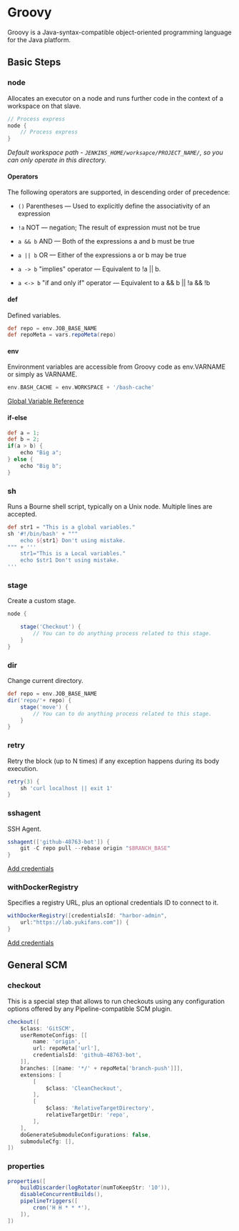 # Groovy
Groovy is a Java-syntax-compatible object-oriented programming language for the Java platform.

## Basic Steps

### node
Allocates an executor on a node and runs further code in the context of a workspace on that slave.

```groovy
// Process express
node {
	// Process express
}
```

*Default workspace path - `JENKINS_HOME/worksapce/PROJECT_NAME/`, so you can only operate in this directory.*

#### Operators
The following operators are supported, in descending order of precedence:

- `()`
Parentheses — Used to explicitly define the associativity of an expression

- `!a`
NOT — negation; The result of expression must not be true

- `a && b`
AND — Both of the expressions a and b must be true

- `a || b`
OR — Either of the expressions a or b may be true

- `a -> b`
"implies" operator — Equivalent to !a || b. 

- `a <-> b`
"if and only if" operator — Equivalent to a && b || !a && !b 

#### def 
Defined variables.

```groovy
def repo = env.JOB_BASE_NAME
def repoMeta = vars.repoMeta(repo)
```

#### env
Environment variables are accessible from Groovy code as env.VARNAME or simply as VARNAME.

```groovy
env.BASH_CACHE = env.WORKSPACE + '/bash-cache'
```

<a href="http://localhost:8080/pipeline-syntax/globals#env
">Global Variable Reference</a>

#### if-else

```groovy
def a = 1;
def b = 2;
if(a > b) {
	echo "Big a";
} else {
	echo "Big b";
}
```

### sh 
Runs a Bourne shell script, typically on a Unix node. Multiple lines are accepted.

```groovy
def str1 = "This is a global variables."
sh '#!/bin/bash' + """
	echo ${str1} Don't using mistake.
""" + '''
	str1="This is a Local variables."
	echo $str1 Don't using mistake.
'''
```

### stage 
Create a custom stage.
```groovy
node {

	stage('Checkout') {
		// You can to do anything process related to this stage.
	}
}
```

### dir
Change current directory.

```groovy
def repo = env.JOB_BASE_NAME 
dir('repo/'+ repo) {
	stage('move') {
		// You can to do anything process related to this stage.
	}
}
```

### retry
Retry the block (up to N times) if any exception happens during its body execution. 

```groovy
retry(3) {
    sh 'curl localhost || exit 1'
}
```

### sshagent
SSH Agent.

```groovy
sshagent(['github-48763-bot']) {
	git -C repo pull --rebase origin "$BRANCH_BASE"
}
```
[Add credentials](../manage-jenkins.md#credentials)

### withDockerRegistry
Specifies a registry URL, plus an optional credentials ID to connect to it.

```groovy
withDockerRegistry([credentialsId: "harbor-admin",
    url:"https://lab.yukifans.com"]) {
}
```

[Add credentials](../manage-jenkins.md#credentials)

## General SCM

### checkout
This is a special step that allows to run checkouts using any configuration options offered by any Pipeline-compatible SCM plugin.

```groovy
checkout([
	$class: 'GitSCM',
	userRemoteConfigs: [[
		name: 'origin',
		url: repoMeta['url'],
		credentialsId: 'github-48763-bot',
	]],
	branches: [[name: '*/' + repoMeta['branch-push']]],
	extensions: [
		[
			$class: 'CleanCheckout',
		],
		[
			$class: 'RelativeTargetDirectory',
			relativeTargetDir: 'repo',
		],
	],
	doGenerateSubmoduleConfigurations: false,
	submoduleCfg: [],
])
```

### properties

```groovy
properties([
	buildDiscarder(logRotator(numToKeepStr: '10')),
	disableConcurrentBuilds(),
	pipelineTriggers([
		cron('H H * * *'),
	]),
])
```